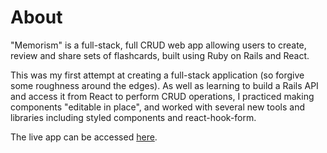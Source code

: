 # About

"Memorism" is a full-stack, full CRUD web app allowing users to create, review and share sets of flashcards, built using Ruby on Rails and React.

This was my first attempt at creating a full-stack application (so forgive some roughness around the edges). As well as learning to build a Rails API and access it from React to perform CRUD operations, I practiced making components "editable in place", and worked with several new tools and libraries including styled components and react-hook-form.

The live app can be accessed [here](https://memorism.herokuapp.com/).

